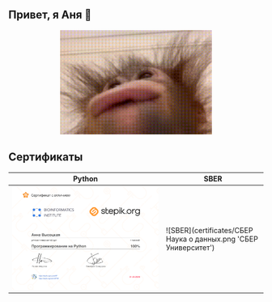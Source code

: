 ## Привет, я Аня 👋

<p align="center">

  <img width="300" src="Орангутанг.gif">

</p>


## Сертификаты
| Python                                           |SBER                                          |
| -------------------------------------------------| ---------------------------------------------|
| ![Python](certificates/PythonStepik.png 'Python Stepik') | ![SBER](certificates/СБЕР Наука о данных.png 'СБЕР Университет') |



<!--
**anVysa/anVysa** is a ✨ _special_ ✨ repository because its `README.md` (this file) appears on your GitHub profile.

Here are some ideas to get you started:

- 🔭 I’m currently working on ...
- 🌱 I’m currently learning ...
- 👯 I’m looking to collaborate on ...
- 🤔 I’m looking for help with ...
- 💬 Ask me about ...
- 📫 How to reach me: ...
- 😄 Pronouns: ...
- ⚡ Fun fact: ...
-->
